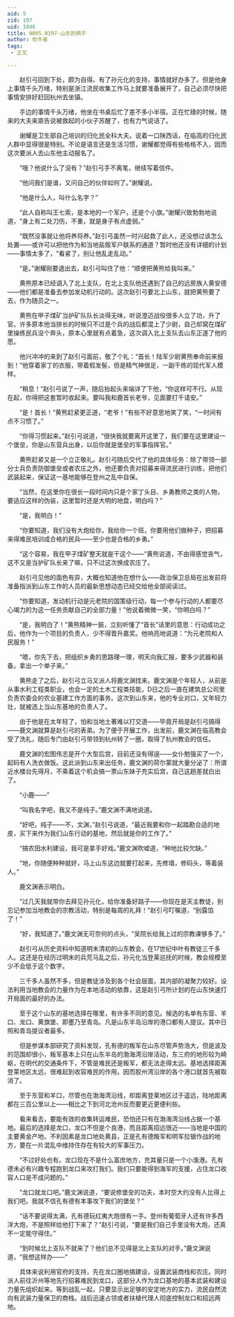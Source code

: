 ```yaml
---
aid: 5
zid: 197
uid: 1046
title: 0005.0197-山东的棋子
author: 吹牛者
tags: 
 - 正文

---
```




　　赵引弓回到下处，颇为自得。有了孙元化的支持，事情就好办多了。但是他身上事情千头万绪，特别是浙江流民收集工作马上就要准备展开了，自己必须尽快把事情安排好赶回杭州去坐镇。

　　手边的事情千头万绪，他坐在书桌后忙了差不多小半宿。正在忙碌的时候，随来的大夫来禀告说被救起的小伙子苏醒了，也有力气说话了。

　　谢耀是卫生部自己培训的归化民全科大夫。说着一口陕西话，在临高的归化民人群中显得很是特别。不论是语言还是生活习惯，谢耀都觉得有些格格不入，因而这次要派人去山东他主动报名了。

　　“哦？他说什么了没有？”赵引弓手不离笔，继续写着信件。

　　“他问我们是谁，又问自己的伙伴如何了。”谢耀说。

　　“他是什么人，叫什么名字？”

　　“此人自称叫王七索，是本地的一个军户，还是个小旗。”谢耀兴致勃勃地说道，“身上有二处刀伤，不重，就是身子有点虚弱。”

　　“既然没事就让他将养将养。”赵引弓虽然一时兴起救了此人，还没想过该怎么处置——或许可以把他作为和当地盐贩军户联系的通道？暂时他还没有详细的计划——事情太多了，“看紧了，别让他乱走乱动。”

　　“是。”谢耀刚要退出去，赵引弓叫住了他：“顺便把黄熊给我叫来。”

　　黄熊原本已经调入了北上支队，在北上支队他还遇到了自己的远房族人黄安德——他们都是准备去参加发动机行动的。这次赵引弓要北上山东，就把黄熊要了去，作为随员之一。

　　黄熊在甲子煤矿当护矿队队长淡得无味，听说澄迈战役很多人立了功，升了官。许多原本他当排长的时候只不过是个兵的战后都混上了少尉，自己却窝在煤矿里操练民兵没个奔头，原本心里就有点着急，这次调入北上支队去山东正遂了他的愿。

　　他兴冲冲的来到了赵引弓面前，敬了个礼：“首长！陆军少尉黄熊奉命前来报到！”他穿着家丁的衣服，带着假发髻，但是精气神很足，一副干练的现代军人模样。

　　“稍息！”赵引弓说了一声，随后抬起头来端详了下他，“你这样可不行。从现在起，你得把这套暂时收起来。要叫我和鹿首长老爷，见面要打千请安。”

　　“是！首长！”黄熊赶紧更正道，“老爷！”有些不好意思地笑了笑，“一时间有点不习惯了。”

　　“你得习惯起来。”赵引弓说道，“很快我就要离开这里了，我们要在这里建设一个堡垒，你是山东营兵出身，以后你就是堡垒的军事指挥官。”

　　黄熊赶紧又是一个立正敬礼。赵引弓随后交代了他的具体任务：除了带领一部分士兵负责防御堡垒或者农庄之外，他还要负责对招募来得流民进行训练，把他们武装起来，保证这一基地能够在登州之乱中自保。

　　“当然，在这里你在很长一段时间内只是个家丁头目、乡勇教师之类的人物，要适应这样的伪装，这里暂时还是大明的地盘，明白吗？”

　　“是，我明白！”

　　“你要知道，我们没有大炮给你，我给你一个班，你要用他们做种子，把招募来得难民培训成合格的民兵——至少也是合格的乡勇。”

　　“这个容易，我在甲子煤矿整天就是干这个——”黄熊说道，不由得感觉丧气，这不又是当护矿队长来了嘛，只不过这次换成农庄了。

　　赵引弓见他的面色有异，大概也知道他在想什么——政治保卫总局在出发前将准备指派到山东工作的人员的最新思想动态已经交给他全部阅读过。

　　“你要知道，发动机行动是元老院的国策级行动，每一个参与行动的人都要尽心竭力的为这一任务贡献自己的全部力量！”他说着微微一笑，“你明白吗？”

　　“是，我明白了！”黄熊精神一振，立刻听懂了“首长”话里的意思：行动成功之后，他作为一个项目的负责人，少不得晋升嘉奖。他响亮地说道：“为元老院和人民服务！”

　　“嗯，你先下去，把组织乡勇的思路理一理，明天向我汇报，要多少武器和装备。拿出一个单子来。”

　　黄熊走了之后，赵引弓立马又派人将鹿文渊找来。鹿文渊是个年轻人，从前是从事水利工程类职业，也会一定的土木工程类技能，D日之后一直在建筑总公司里负责农委会的农业基建工作方面的事务。这次到山东来，他的专业对口，又年轻力壮，就被选上当山东基地的负责人了。

　　由于他是在太年轻了，怕和当地土著难以打交道——毕竟开局是赵引弓搞得——鹿文渊就算是赵引弓的表弟。为了便于开展工作，出发前，鹿文渊在临高教会受了洗礼，随后专门由赵引弓带领到杭州转了一圈，取得了杭州教会的信任。

　　鹿文渊的宏图伟志是开个大型后宫，目前还没有得逞——女仆勉强买了一个，起码有人洗衣做饭。这此派到山东来出任务，鹿文渊的荷尔蒙就大量分泌了：所谓近水楼台先得月，不乘着这个机会搞一票山东妹子充实后宫，自己这趟差就白出了。

　　“小鹿——”

　　“叫我名字吧，我又不是纯子。”鹿文渊不满地说道。

　　“好吧，纯子——不，文渊，”赵引弓说道，“最近我要和你一起踏勘合适的地皮，买下来作为我们山东行动的基地，然后就是你的工作了。”

　　“搞农田水利建设，我可是拿手好戏。”鹿文渊吹嘘道，“种地比较欠缺。”

　　“地，你随便种种就好，马上山东这边就要打起来，先修墙，修码头，等着装人。”

　　鹿文渊表示明白。

　　“过几天我就带你去拜见孙元化，给你准备好路子——你现在是天主教徒，别忘记参加当地教会的宗教活动，特别是每周的礼拜！”赵引弓叮嘱道，“别露馅了！”

　　“好，我知道了。”鹿文渊无可奈何的点头，“吴院长给我上过的宗教课够多了。”

　　赵引弓从历史资料中知道明末清初的山东教会，在17世纪中叶有教徒三千多人。这还是在经历过明末的兵荒马乱之后，孙元化当登莱巡抚的时候，教会规模至少不会低于这个数字。

　　三千多人虽然不多，但是教徒涉及到各个社会层面，其内部的凝聚力较好。设法利用当地教会的力量作为在本地活动的依靠，这是赵引弓所计划的在山东快速打开局面的最好的办法。

　　至于这个山东的基地选择在哪里，有许多不同的意见。候选的名单有东营、羊口、龙口、黄旗堡、即墨乃至青岛。凡是山东半岛沿岸的港口都有人提议。其中日照和青岛提议者最多。

　　但是参谋本部研究了资料发现，孔有德的叛军在山东尽管声势浩大，但是波及的范围却很小，叛军基本上只在山东半岛的渤海湾沿岸活动，东三府的地形较为崎岖，在明代的交通条件下，不管是难民还是叛军，都无法走得太远。基地选择距离登莱地区太远，很难起到收容难民的作用。因而胶州湾沿岸的各个港口就首先被取消了。

　　至于东营和羊口，尽管也在渤海湾沿线，却距离登莱地区过于遥远，陆地距离都在三百公里以上——相比之下到河北沧州反而要更近更便利些。

　　看来看去，要能有效的收集转运难民，恐怕还只有在渤海湾沿线占据一个基地。最后的选择是龙口，龙口不但是个良港，而且距离招远很近——当地是中国的主要黄金产地。不利因素是龙口地处黄县，正是孔有德叛军和明军拉锯作战的地方，要在一片混乱中维持住存在有较大的军事压力。

　　“不过好处也有。龙口现在不是什么富庶地方，充其量只是一个小渔港。孔有德未必有兴趣专程跑到龙口来攻打我们。我们只要能得到海军的支援，占住龙口收容人口是不成问题的。”

　　“龙口就龙口吧。”鹿文渊说道，“要说修堡垒的功夫，本时空大约没有人比得上我们吧。我就不信孔有德有本事攻下我们的堡垒？”

　　“话不要说得太满，孔有德玩红夷大炮很有一手。登州有葡萄牙人还有许多西洋大炮，不是照样给他打下来了？”赵引弓说，“要是我们自己手里没有大炮，还真不一定能守得住。”

　　“到时候北上支队不就来了？他们总不见得是北上支队的对手。”鹿文渊说道，“我想这样办——”

　　具体来说利用官府的支持，先在龙口圈地搞建设，设置武装商栈和农庄。同时派人前往沂州等地先行招募难民到龙口，这部分人作为龙口基地的基本武装和建设力量先组织起来。等到战乱一起，只要显示出足够的安定地方的实力，流民自然流向有武装力量保卫的商栈。战后迅速占领或者扶植代理人彻底控制龙口和招远两地。


